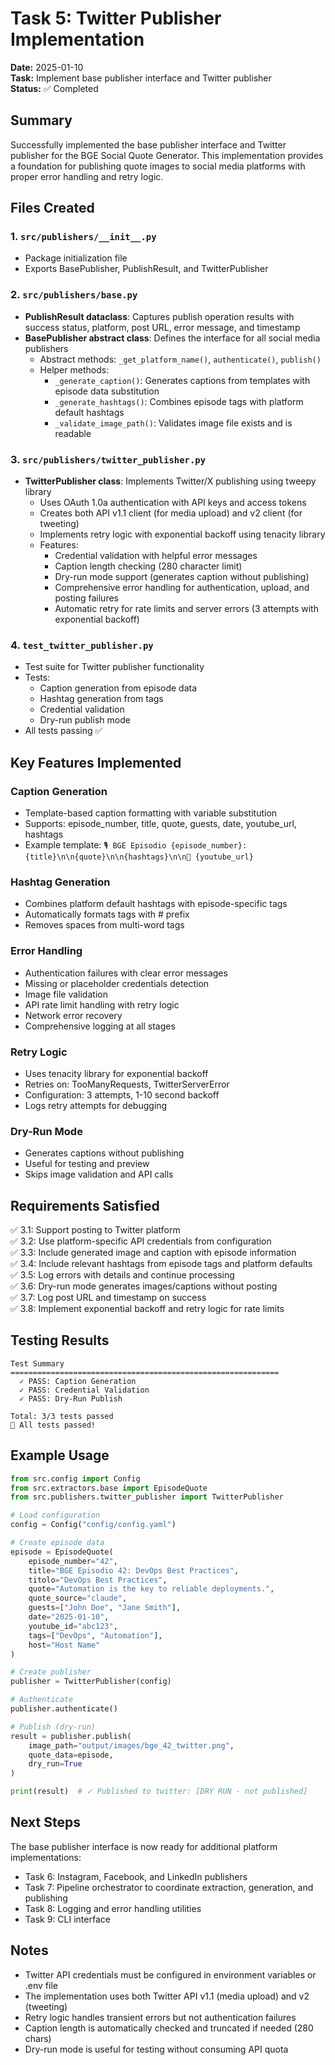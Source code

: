 # Task 5: Twitter Publisher Implementation

**Date:** 2025-01-10  
**Task:** Implement base publisher interface and Twitter publisher  
**Status:** ✅ Completed

## Summary

Successfully implemented the base publisher interface and Twitter publisher for the BGE Social Quote Generator. This implementation provides a foundation for publishing quote images to social media platforms with proper error handling and retry logic.

## Files Created

### 1. `src/publishers/__init__.py`
- Package initialization file
- Exports BasePublisher, PublishResult, and TwitterPublisher

### 2. `src/publishers/base.py`
- **PublishResult dataclass**: Captures publish operation results with success status, platform, post URL, error message, and timestamp
- **BasePublisher abstract class**: Defines the interface for all social media publishers
  - Abstract methods: `_get_platform_name()`, `authenticate()`, `publish()`
  - Helper methods:
    - `_generate_caption()`: Generates captions from templates with episode data substitution
    - `_generate_hashtags()`: Combines episode tags with platform default hashtags
    - `_validate_image_path()`: Validates image file exists and is readable

### 3. `src/publishers/twitter_publisher.py`
- **TwitterPublisher class**: Implements Twitter/X publishing using tweepy library
  - Uses OAuth 1.0a authentication with API keys and access tokens
  - Creates both API v1.1 client (for media upload) and v2 client (for tweeting)
  - Implements retry logic with exponential backoff using tenacity library
  - Features:
    - Credential validation with helpful error messages
    - Caption length checking (280 character limit)
    - Dry-run mode support (generates caption without publishing)
    - Comprehensive error handling for authentication, upload, and posting failures
    - Automatic retry for rate limits and server errors (3 attempts with exponential backoff)

### 4. `test_twitter_publisher.py`
- Test suite for Twitter publisher functionality
- Tests:
  - Caption generation from episode data
  - Hashtag generation from tags
  - Credential validation
  - Dry-run publish mode
- All tests passing ✅

## Key Features Implemented

### Caption Generation
- Template-based caption formatting with variable substitution
- Supports: episode_number, title, quote, guests, date, youtube_url, hashtags
- Example template: `🎙️ BGE Episodio {episode_number}: {title}\n\n{quote}\n\n{hashtags}\n\n🔗 {youtube_url}`

### Hashtag Generation
- Combines platform default hashtags with episode-specific tags
- Automatically formats tags with # prefix
- Removes spaces from multi-word tags

### Error Handling
- Authentication failures with clear error messages
- Missing or placeholder credentials detection
- Image file validation
- API rate limit handling with retry logic
- Network error recovery
- Comprehensive logging at all stages

### Retry Logic
- Uses tenacity library for exponential backoff
- Retries on: TooManyRequests, TwitterServerError
- Configuration: 3 attempts, 1-10 second backoff
- Logs retry attempts for debugging

### Dry-Run Mode
- Generates captions without publishing
- Useful for testing and preview
- Skips image validation and API calls

## Requirements Satisfied

✅ 3.1: Support posting to Twitter platform  
✅ 3.2: Use platform-specific API credentials from configuration  
✅ 3.3: Include generated image and caption with episode information  
✅ 3.4: Include relevant hashtags from episode tags and platform defaults  
✅ 3.5: Log errors with details and continue processing  
✅ 3.6: Dry-run mode generates images/captions without posting  
✅ 3.7: Log post URL and timestamp on success  
✅ 3.8: Implement exponential backoff and retry logic for rate limits  

## Testing Results

```
Test Summary
============================================================
  ✓ PASS: Caption Generation
  ✓ PASS: Credential Validation
  ✓ PASS: Dry-Run Publish

Total: 3/3 tests passed
🎉 All tests passed!
```

## Example Usage

```python
from src.config import Config
from src.extractors.base import EpisodeQuote
from src.publishers.twitter_publisher import TwitterPublisher

# Load configuration
config = Config("config/config.yaml")

# Create episode data
episode = EpisodeQuote(
    episode_number="42",
    title="BGE Episodio 42: DevOps Best Practices",
    titolo="DevOps Best Practices",
    quote="Automation is the key to reliable deployments.",
    quote_source="claude",
    guests=["John Doe", "Jane Smith"],
    date="2025-01-10",
    youtube_id="abc123",
    tags=["DevOps", "Automation"],
    host="Host Name"
)

# Create publisher
publisher = TwitterPublisher(config)

# Authenticate
publisher.authenticate()

# Publish (dry-run)
result = publisher.publish(
    image_path="output/images/bge_42_twitter.png",
    quote_data=episode,
    dry_run=True
)

print(result)  # ✓ Published to twitter: [DRY RUN - not published]
```

## Next Steps

The base publisher interface is now ready for additional platform implementations:
- Task 6: Instagram, Facebook, and LinkedIn publishers
- Task 7: Pipeline orchestrator to coordinate extraction, generation, and publishing
- Task 8: Logging and error handling utilities
- Task 9: CLI interface

## Notes

- Twitter API credentials must be configured in environment variables or .env file
- The implementation uses both Twitter API v1.1 (media upload) and v2 (tweeting)
- Retry logic handles transient errors but not authentication failures
- Caption length is automatically checked and truncated if needed (280 chars)
- Dry-run mode is useful for testing without consuming API quota
